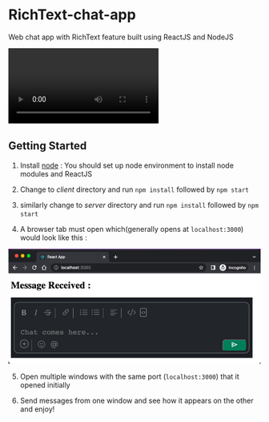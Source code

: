 # RichText-chat-app

Web chat app with RichText feature built using ReactJS and NodeJS

![video](/media/ChatAppDemoVideo.mov)

## Getting Started

1. Install [node](https://nodejs.org/en/) : You should set up node environment to install node modules and ReactJS

2. Change to _client_ directory and run `npm install` followed by `npm start`

3. similarly change to _server_ directory and run `npm install` followed by `npm start`

4. A browser tab must open which(generally opens at `localhost:3000`) would look like this :

![InitialImage](/media/InitialImage.png)

5. Open multiple windows with the same port (`localhost:3000`) that it opened initially

6. Send messages from one window and see how it appears on the other and enjoy!
